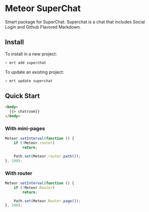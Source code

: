 Meteor SuperChat
================

Smart package for SuperChat. Superchat is a chat that includes Social Login and Github Flavored Markdown.

## Install

To install in a new project:
```bash
> mrt add superchat
```

To update an existing project:
```bash
> mrt update superchat
```

## Quick Start

```html
<body>
  {{> chatroom}}
</body>

```

### With mini-pages
```javascript
Meteor.setInterval(function () {
    if (!Meteor.router)
        return;

    Path.set(Meteor.router.path());
}, 100);
```

### With router
```javascript
Meteor.setInterval(function () {
    if (!Meteor.Router)
        return;

    Path.set(Meteor.Router.page());
}, 100);
```
